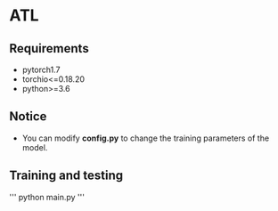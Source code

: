 # ATL

## Requirements
* pytorch1.7
* torchio<=0.18.20
* python>=3.6

## Notice
* You can modify **config.py** to change the training parameters of the model.

## Training and testing
'''
python main.py
'''
